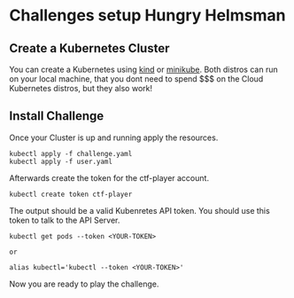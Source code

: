 # Challenges setup Hungry Helmsman

## Create a Kubernetes Cluster

You can create a Kubernetes using [kind](https://kind.sigs.k8s.io/) or [minikube](https://minikube.sigs.k8s.io/docs/start/). Both distros can run on your local machine, that you dont need to spend $$$ on the Cloud Kubernetes distros, but they also work!

## Install Challenge

Once your Cluster is up and running apply the resources.

```
kubectl apply -f challenge.yaml
kubectl apply -f user.yaml
```

Afterwards create the token for the ctf-player account.

```
kubectl create token ctf-player
```

The output should be a valid Kubenretes API token. You should use this token to talk to the API Server.


```
kubectl get pods --token <YOUR-TOKEN>

or

alias kubectl='kubectl --token <YOUR-TOKEN>'
```

Now you are ready to play the challenge.
